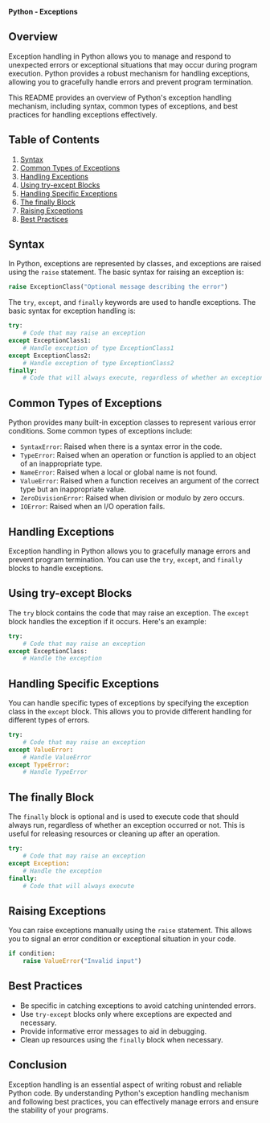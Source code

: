 **Python - Exceptions**

## Overview
Exception handling in Python allows you to manage and respond to unexpected errors or exceptional situations that may occur during program execution. Python provides a robust mechanism for handling exceptions, allowing you to gracefully handle errors and prevent program termination.

This README provides an overview of Python's exception handling mechanism, including syntax, common types of exceptions, and best practices for handling exceptions effectively.

## Table of Contents
1. [Syntax](#syntax)
2. [Common Types of Exceptions](#common-types-of-exceptions)
3. [Handling Exceptions](#handling-exceptions)
4. [Using try-except Blocks](#using-try-except-blocks)
5. [Handling Specific Exceptions](#handling-specific-exceptions)
6. [The finally Block](#the-finally-block)
7. [Raising Exceptions](#raising-exceptions)
8. [Best Practices](#best-practices)

## Syntax
In Python, exceptions are represented by classes, and exceptions are raised using the `raise` statement. The basic syntax for raising an exception is:

```python
raise ExceptionClass("Optional message describing the error")
```

The `try`, `except`, and `finally` keywords are used to handle exceptions. The basic syntax for exception handling is:

```python
try:
    # Code that may raise an exception
except ExceptionClass1:
    # Handle exception of type ExceptionClass1
except ExceptionClass2:
    # Handle exception of type ExceptionClass2
finally:
    # Code that will always execute, regardless of whether an exception occurred
```

## Common Types of Exceptions
Python provides many built-in exception classes to represent various error conditions. Some common types of exceptions include:

- `SyntaxError`: Raised when there is a syntax error in the code.
- `TypeError`: Raised when an operation or function is applied to an object of an inappropriate type.
- `NameError`: Raised when a local or global name is not found.
- `ValueError`: Raised when a function receives an argument of the correct type but an inappropriate value.
- `ZeroDivisionError`: Raised when division or modulo by zero occurs.
- `IOError`: Raised when an I/O operation fails.

## Handling Exceptions
Exception handling in Python allows you to gracefully manage errors and prevent program termination. You can use the `try`, `except`, and `finally` blocks to handle exceptions.

## Using try-except Blocks
The `try` block contains the code that may raise an exception. The `except` block handles the exception if it occurs. Here's an example:

```python
try:
    # Code that may raise an exception
except ExceptionClass:
    # Handle the exception
```

## Handling Specific Exceptions
You can handle specific types of exceptions by specifying the exception class in the `except` block. This allows you to provide different handling for different types of errors.

```python
try:
    # Code that may raise an exception
except ValueError:
    # Handle ValueError
except TypeError:
    # Handle TypeError
```

## The finally Block
The `finally` block is optional and is used to execute code that should always run, regardless of whether an exception occurred or not. This is useful for releasing resources or cleaning up after an operation.

```python
try:
    # Code that may raise an exception
except Exception:
    # Handle the exception
finally:
    # Code that will always execute
```

## Raising Exceptions
You can raise exceptions manually using the `raise` statement. This allows you to signal an error condition or exceptional situation in your code.

```python
if condition:
    raise ValueError("Invalid input")
```

## Best Practices
- Be specific in catching exceptions to avoid catching unintended errors.
- Use `try-except` blocks only where exceptions are expected and necessary.
- Provide informative error messages to aid in debugging.
- Clean up resources using the `finally` block when necessary.

## Conclusion
Exception handling is an essential aspect of writing robust and reliable Python code. By understanding Python's exception handling mechanism and following best practices, you can effectively manage errors and ensure the stability of your programs.

